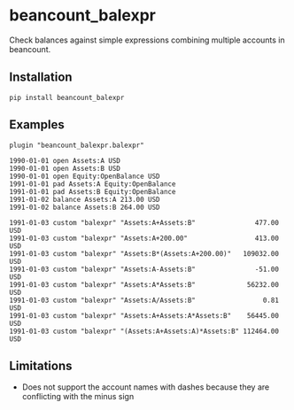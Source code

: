 # beancount_balexpr
Check balances against simple expressions combining multiple accounts in beancount.

## Installation

```
pip install beancount_balexpr
```

## Examples

```
plugin "beancount_balexpr.balexpr"

1990-01-01 open Assets:A USD
1990-01-01 open Assets:B USD
1990-01-01 open Equity:OpenBalance USD
1991-01-01 pad Assets:A Equity:OpenBalance
1991-01-01 pad Assets:B Equity:OpenBalance
1991-01-02 balance Assets:A 213.00 USD
1991-01-02 balance Assets:B 264.00 USD

1991-01-03 custom "balexpr" "Assets:A+Assets:B"               477.00 USD
1991-01-03 custom "balexpr" "Assets:A+200.00"                 413.00 USD
1991-01-03 custom "balexpr" "Assets:B*(Assets:A+200.00)"   109032.00 USD
1991-01-03 custom "balexpr" "Assets:A-Assets:B"               -51.00 USD
1991-01-03 custom "balexpr" "Assets:A*Assets:B"             56232.00 USD
1991-01-03 custom "balexpr" "Assets:A/Assets:B"                 0.81 USD
1991-01-03 custom "balexpr" "Assets:A+Assets:A*Assets:B"    56445.00 USD
1991-01-03 custom "balexpr" "(Assets:A+Assets:A)*Assets:B" 112464.00 USD
```

## Limitations

* Does not support the account names with dashes because they are conflicting with the minus sign
